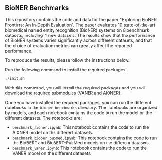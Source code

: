 ## BioNER Benchmarks

This repository contains the code and data for the paper "Exploring BioNER Frontiers: An In-Depth
Evaluation". The paper evaluates 10 state-of-the-art biomedical named entity recognition (BioNER) systems on 8 benchmark datasets, including 4 new datasets. The results show that the performance of BioNER systems varies significantly across different datasets, and that the choice of evaluation metrics can greatly affect the reported performance.

To reproduce the results, please follow the instructions below.

Run the following command to install the required packages:

```bash
./init.sh
```

With this command, you will install the required packages and you will download the required submodules (VANER and AIONER).

Once you have installed the required packages, you can run the different notebooks in the `bioner-benchmarks` directory. The notebooks are organized by models, and each notebook contains the code to run the model on the different datasets. The notebooks are:

- `benchmark_aioner.ipynb`: This notebook contains the code to run the AIONER model on the different datasets.
- `benchmark_biober_pubmed.ipynb`: This notebook contains the code to run the BioBERT and BioBERT-PubMed models on the different datasets.
- `benchmark_vaner.ipynb`: This notebook contains the code to run the VANER model on the different datasets.
